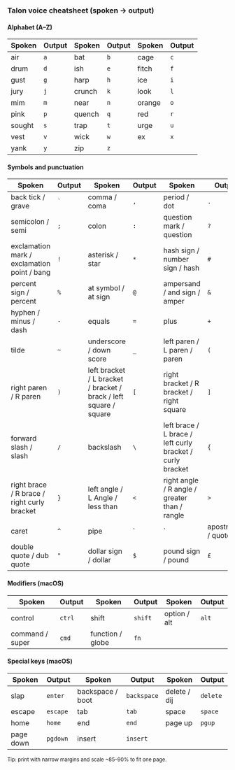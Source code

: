 ### Talon voice cheatsheet (spoken → output)

#### Alphabet (A–Z)

| Spoken | Output | Spoken | Output | Spoken | Output |
|--------|---|--------|---|---|---|
| air    | `a` | bat    | `b` | cage | `c` |
| drum   | `d` | ish    | `e` | fitch | `f` |
| gust   | `g` | harp   | `h` | ice | `i` |
| jury   | `j` | crunch | `k` | look | `l` |
| mim    | `m` | near   | `n` | orange | `o` |
| pink   | `p` | quench | `q` | red | `r` |
| sought | `s` | trap   | `t` | urge | `u` |
| vest   | `v` | wick   | `w` | ex | `x` |
| yank   | `y` | zip    | `z` |  |  |

#### Symbols and punctuation

| Spoken | Output | Spoken | Output | Spoken | Output |
|---|---|---|---|---|---|
| back tick / grave | `` ` `` | comma / coma | `,` | period / dot | `.` |
| semicolon / semi | `;` | colon | `:` | question mark / question | `?` |
| exclamation mark / exclamation point / bang | `!` | asterisk / star | `*` | hash sign / number sign / hash | `#` |
| percent sign / percent | `%` | at symbol / at sign | `@` | ampersand / and sign / amper | `&` |
| hyphen / minus / dash | `-` | equals | `=` | plus | `+` |
| tilde | `~` | underscore / down score | `_` | left paren / L paren / paren | `(` |
| right paren / R paren | `)` | left bracket / L bracket / bracket / brack / left square / square | `[` | right bracket / R bracket / right square | `]` |
| forward slash / slash | `/` | backslash | `\` | left brace / L brace / left curly bracket / curly bracket | `{` |
| right brace / R brace / right curly bracket | `}` | left angle / L Angle / less than | `<` | right angle / R angle / greater than / rangle | `>` |
| caret | `^` | pipe | `|` | apostrophe / quote | `'` |
| double quote / dub quote | `"` | dollar sign / dollar | `$` | pound sign / pound | `£` |

#### Modifiers (macOS)

| Spoken | Output | Spoken | Output | Spoken | Output |
|---|---|---|---|---|---|
| control | `ctrl` | shift | `shift` | option / alt | `alt` |
| command / super | `cmd` | function / globe | `fn` |  |  |

#### Special keys (macOS)

| Spoken | Output | Spoken | Output | Spoken | Output |
|---|---|---|---|---|---|
| slap | `enter` | backspace / boot | `backspace` | delete / dij | `delete` |
| escape | `escape` | tab | `tab` | space | `space` |
| home | `home` | end | `end` | page up | `pgup` |
| page down | `pgdown` | insert | `insert` |  |  |


<sub>Tip: print with narrow margins and scale ~85–90% to fit one page.</sub>


